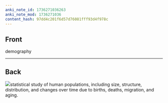 ```yaml
---
anki_note_id: 1736271036263
anki_note_mod: 1736271036
content_hash: 97dd4c201f6d57d76081fff93d4f978c
---
```


## Front

demography

<hr/>

## Back

![](paste-0dc9065fb6ec2804e3e547df8b7238cee773d95a.jpg)statistical study of human populations, including size, structure, distribution, and changes over time due to births, deaths, migration, and aging.